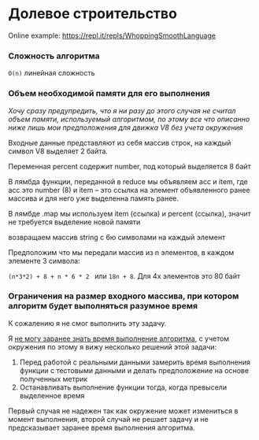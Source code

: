 # Долевое строительство
Online example: https://repl.it/repls/WhoppingSmoothLanguage

### Сложность алгоритма
`O(n)` линейная сложность

### Объем необходимой памяти для его выполнения
*Хочу сразу предупредить, что я ни разу до этого случая не считал объем
памяти, используемый алгоритмом, по этому все что описанно ниже лишь
мои предположения для движка V8 без учета окружения*
 
Входные данные представляют из себя массив строк, на каждый символ V8
выделяет 2 байта.

Переменная percent содержит number, под который выделяется 8 байт

В лямбда функции, переданной в reduce мы объявляем acc и item, где acc
это number (8) и item – это ссылка на элемент объявленного ранее массива и
для него уже выделенна память ранее.

В лямбде .map мы используем item (ссылка) и percent (ссылка), значит
не требуется выделение новой памяти

возвращаем массив string с 6ю символами на каждый элемент

Предположим что мы передали массив из n элементов, в каждом элементе 3 символа:

`(n*3*2) + 8 + n * 6 * 2 ` или `18n + 8`. Для 4х элементов это 80 байт

### Ограничения на размер входного массива, при котором алгоритм будет выполняться разумное время

К сожалению я не смог выполнить эту задачу.

Я [не могу заранее знать время выполнение алгоритма](https://ru.wikipedia.org/wiki/Проблема_остановки), 
с учетом окружения по этому я вижу несколько решений этой задачи:
1. Перед работой с реальными данными замерить время выполнения функции с тестовыми данными и делать
предположение на основе полученных метрик
2. Останавливать выполнение функции тогда, когда превысели выделенное время

Первый случая не надежен так как окружение может измениться в момент выполнения, второй случай не решает
задачу и не предсказывает заранее время выполнения алгоритма.
